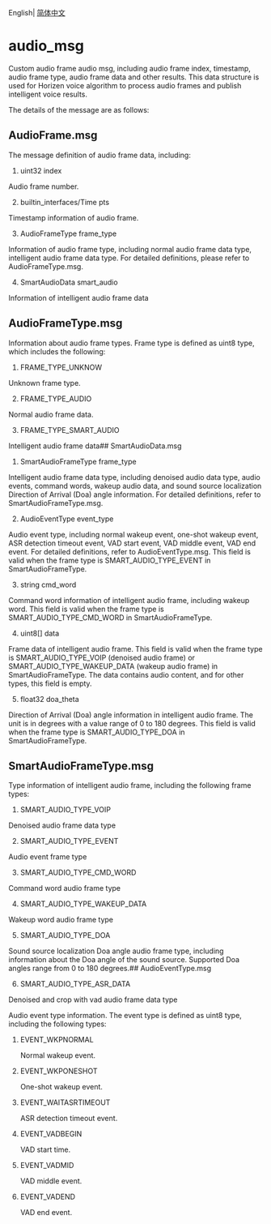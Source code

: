 English| [简体中文](./README_cn.md)

# audio_msg

Custom audio frame audio msg, including audio frame index, timestamp, audio frame type, audio frame data and other results. This data structure is used for Horizen voice algorithm to process audio frames and publish intelligent voice results.



The details of the message are as follows:

## AudioFrame.msg

The message definition of audio frame data, including:

1. uint32 index

Audio frame number.

2. builtin_interfaces/Time pts

Timestamp information of audio frame.

3. AudioFrameType frame_type

Information of audio frame type, including normal audio frame data type, intelligent audio frame data type. For detailed definitions, please refer to AudioFrameType.msg.

4. SmartAudioData smart_audio

Information of intelligent audio frame data




## AudioFrameType.msg

Information about audio frame types. Frame type is defined as uint8 type, which includes the following:

1. FRAME_TYPE_UNKNOW

Unknown frame type.

2. FRAME_TYPE_AUDIO

Normal audio frame data.

3. FRAME_TYPE_SMART_AUDIO

Intelligent audio frame data## SmartAudioData.msg

1. SmartAudioFrameType frame_type

Intelligent audio frame data type, including denoised audio data type, audio events, command words, wakeup audio data, and sound source localization Direction of Arrival (Doa) angle information. For detailed definitions, refer to SmartAudioFrameType.msg.

2. AudioEventType event_type

Audio event type, including normal wakeup event, one-shot wakeup event, ASR detection timeout event, VAD start event, VAD middle event, VAD end event. For detailed definitions, refer to AudioEventType.msg. This field is valid when the frame type is SMART_AUDIO_TYPE_EVENT in SmartAudioFrameType.

3. string cmd_word

Command word information of intelligent audio frame, including wakeup word. This field is valid when the frame type is SMART_AUDIO_TYPE_CMD_WORD in SmartAudioFrameType.

4. uint8[] data

Frame data of intelligent audio frame. This field is valid when the frame type is SMART_AUDIO_TYPE_VOIP (denoised audio frame) or SMART_AUDIO_TYPE_WAKEUP_DATA (wakeup audio frame) in SmartAudioFrameType. The data contains audio content, and for other types, this field is empty.

5. float32 doa_theta

Direction of Arrival (Doa) angle information in intelligent audio frame. The unit is in degrees with a value range of 0 to 180 degrees. This field is valid when the frame type is SMART_AUDIO_TYPE_DOA in SmartAudioFrameType.

## SmartAudioFrameType.msg

Type information of intelligent audio frame, including the following frame types:

1. SMART_AUDIO_TYPE_VOIP

Denoised audio frame data type

2. SMART_AUDIO_TYPE_EVENT

Audio event frame type

3. SMART_AUDIO_TYPE_CMD_WORD

Command word audio frame type

4. SMART_AUDIO_TYPE_WAKEUP_DATA

Wakeup word audio frame type

5. SMART_AUDIO_TYPE_DOA

Sound source localization Doa angle audio frame type, including information about the Doa angle of the sound source. Supported Doa angles range from 0 to 180 degrees.## AudioEventType.msg

6. SMART_AUDIO_TYPE_ASR_DATA

Denoised and crop with vad audio frame data type


Audio event type information. The event type is defined as uint8 type, including the following types:

1. EVENT_WKPNORMAL

   Normal wakeup event.

2. EVENT_WKPONESHOT

   One-shot wakeup event.

3. EVENT_WAITASRTIMEOUT

   ASR detection timeout event.

4. EVENT_VADBEGIN

   VAD start time.

5. EVENT_VADMID

   VAD middle event.

6. EVENT_VADEND

   VAD end event.